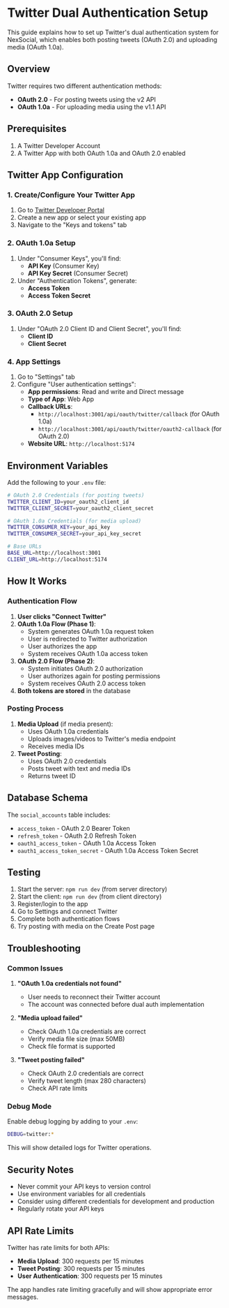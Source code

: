 # Twitter Dual Authentication Setup

This guide explains how to set up Twitter's dual authentication system for NexSocial, which enables both posting tweets (OAuth 2.0) and uploading media (OAuth 1.0a).

## Overview

Twitter requires two different authentication methods:
- **OAuth 2.0** - For posting tweets using the v2 API
- **OAuth 1.0a** - For uploading media using the v1.1 API

## Prerequisites

1. A Twitter Developer Account
2. A Twitter App with both OAuth 1.0a and OAuth 2.0 enabled

## Twitter App Configuration

### 1. Create/Configure Your Twitter App

1. Go to [Twitter Developer Portal](https://developer.twitter.com/en/portal/dashboard)
2. Create a new app or select your existing app
3. Navigate to the "Keys and tokens" tab

### 2. OAuth 1.0a Setup

1. Under "Consumer Keys", you'll find:
   - **API Key** (Consumer Key)
   - **API Key Secret** (Consumer Secret)
2. Under "Authentication Tokens", generate:
   - **Access Token** 
   - **Access Token Secret**

### 3. OAuth 2.0 Setup

1. Under "OAuth 2.0 Client ID and Client Secret", you'll find:
   - **Client ID**
   - **Client Secret**

### 4. App Settings

1. Go to "Settings" tab
2. Configure "User authentication settings":
   - **App permissions**: Read and write and Direct message
   - **Type of App**: Web App
   - **Callback URLs**: 
     - `http://localhost:3001/api/oauth/twitter/callback` (for OAuth 1.0a)
     - `http://localhost:3001/api/oauth/twitter/oauth2-callback` (for OAuth 2.0)
   - **Website URL**: `http://localhost:5174`

## Environment Variables

Add the following to your `.env` file:

```bash
# OAuth 2.0 Credentials (for posting tweets)
TWITTER_CLIENT_ID=your_oauth2_client_id
TWITTER_CLIENT_SECRET=your_oauth2_client_secret

# OAuth 1.0a Credentials (for media upload)
TWITTER_CONSUMER_KEY=your_api_key
TWITTER_CONSUMER_SECRET=your_api_key_secret

# Base URLs
BASE_URL=http://localhost:3001
CLIENT_URL=http://localhost:5174
```

## How It Works

### Authentication Flow

1. **User clicks "Connect Twitter"**
2. **OAuth 1.0a Flow (Phase 1)**:
   - System generates OAuth 1.0a request token
   - User is redirected to Twitter authorization
   - User authorizes the app
   - System receives OAuth 1.0a access token
3. **OAuth 2.0 Flow (Phase 2)**:
   - System initiates OAuth 2.0 authorization
   - User authorizes again for posting permissions
   - System receives OAuth 2.0 access token
4. **Both tokens are stored** in the database

### Posting Process

1. **Media Upload** (if media present):
   - Uses OAuth 1.0a credentials
   - Uploads images/videos to Twitter's media endpoint
   - Receives media IDs
2. **Tweet Posting**:
   - Uses OAuth 2.0 credentials
   - Posts tweet with text and media IDs
   - Returns tweet ID

## Database Schema

The `social_accounts` table includes:
- `access_token` - OAuth 2.0 Bearer Token
- `refresh_token` - OAuth 2.0 Refresh Token
- `oauth1_access_token` - OAuth 1.0a Access Token
- `oauth1_access_token_secret` - OAuth 1.0a Access Token Secret

## Testing

1. Start the server: `npm run dev` (from server directory)
2. Start the client: `npm run dev` (from client directory)
3. Register/login to the app
4. Go to Settings and connect Twitter
5. Complete both authentication flows
6. Try posting with media on the Create Post page

## Troubleshooting

### Common Issues

1. **"OAuth 1.0a credentials not found"**
   - User needs to reconnect their Twitter account
   - The account was connected before dual auth implementation

2. **"Media upload failed"**
   - Check OAuth 1.0a credentials are correct
   - Verify media file size (max 50MB)
   - Check file format is supported

3. **"Tweet posting failed"**
   - Check OAuth 2.0 credentials are correct
   - Verify tweet length (max 280 characters)
   - Check API rate limits

### Debug Mode

Enable debug logging by adding to your `.env`:
```bash
DEBUG=twitter:*
```

This will show detailed logs for Twitter operations.

## Security Notes

- Never commit your API keys to version control
- Use environment variables for all credentials
- Consider using different credentials for development and production
- Regularly rotate your API keys

## API Rate Limits

Twitter has rate limits for both APIs:
- **Media Upload**: 300 requests per 15 minutes
- **Tweet Posting**: 300 requests per 15 minutes
- **User Authentication**: 300 requests per 15 minutes

The app handles rate limiting gracefully and will show appropriate error messages. 
